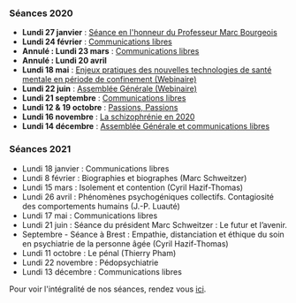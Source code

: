 ### Séances 2020
- **Lundi 27 janvier** : [Séance en l'honneur du Professeur Marc Bourgeois](/seances/2020/honneur-professeur-marc-bourgeois)
- **Lundi 24 février** : [Communications libres](/seances/2020/fevrier-2020-communications-libres)
- **Annulé : Lundi 23 mars** : [Communications libres](/seances/2020/mars-2020-communications-libres)
- **Annulé : Lundi 20 avril**
- **Lundi 18 mai** : [Enjeux pratiques des nouvelles technologies de santé mentale en période de confinement (Webinaire)](/seances/2020/outils-numeriques-et-psychiatrie)
- **Lundi 22 juin** : [Assemblée Générale (Webinaire)](/seances/2020/assemblee-generale-juin-2020)
- **Lundi 21 septembre** : [Communications libres](/seances/2020/septembre-2020-communications-libres)
- **Lundi 12 & 19 octobre** : [Passions, Passions](/seances/2020/passions-passions-octobre-2020)
- **Lundi 16 novembre** : [La schizophrénie en 2020](/seances/2020/la-schizophrenie-en-2020)
- **Lundi 14 décembre** : [Assemblée Générale et communications libres](/seances/2020/decembre-2020-assemblee-generale)

### Séances 2021
- Lundi 18 janvier : Communications libres
- Lundi 8 février : Biographies et biographes (Marc Schweitzer)
- Lundi 15 mars : Isolement et contention (Cyril Hazif-Thomas) 
- Lundi 26 avril : Phénomènes psychogéniques collectifs. Contagiosité des comportements humains (J.-P. Luauté)
- Lundi 17 mai : Communications libres
- Lundi 21 juin : Séance du président Marc Schweitzer : Le futur et l’avenir.
- Septembre - Séance à Brest : Empathie, distanciation et éthique du soin en psychiatrie de la personne âgée (Cyril Hazif-Thomas)
- Lundi 11 octobre : Le pénal (Thierry Pham)
- Lundi 22 novembre : Pédopsychiatrie
- Lundi 13 décembre : Communications libres

Pour voir l'intégralité de nos séances, rendez vous [ici](/seances/).
